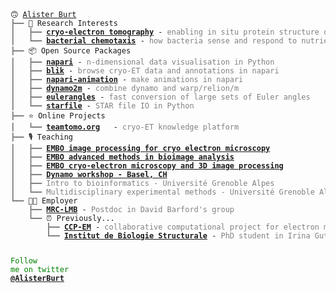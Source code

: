 <!DOCTYPE html>
<head>
<meta charset="UTF-8">
</head>
<html>
<body>
    <code>
        <pre style="font-family:Menlo,'DejaVu Sans Mono',consolas,'Courier New',monospace">🙃 <a href="https://github.com/alisterburt">Alister Burt</a>                                                                                     
<span style="color: #808080; text-decoration-color: #808080">┣━━ </span>🔬 Research Interests                                                                           
<span style="color: #808080; text-decoration-color: #808080">┃   ┣━━ </span><span style="font-weight: bold"><a href="https://journals.plos.org/plosbiology/article?id=10.1371/journal.pbio.3001319">cryo-electron tomography</a></span> - <span style="color: #808080; text-decoration-color: #808080">enabling in situ protein structure determination</span>                 
<span style="color: #808080; text-decoration-color: #808080">┃   ┗━━ </span><span style="font-weight: bold"><a href="https://www.nature.com/articles/s41467-020-14350-9">bacterial chemotaxis</a></span> - <span style="color: #808080; text-decoration-color: #808080">how bacteria sense and respond to nutrients/toxins</span>                   
<span style="color: #808080; text-decoration-color: #808080">┣━━ </span>📦 Open Source Packages                                                                         
<span style="color: #808080; text-decoration-color: #808080">┃   ┣━━ </span><span style="font-weight: bold"><a href="https://napari.org/">napari</a></span> - <span style="color: #808080; text-decoration-color: #808080">n-dimensional data visualisation in Python</span>                                         
<span style="color: #808080; text-decoration-color: #808080">┃   ┣━━ </span><span style="font-weight: bold"><a href="https://github.com/gutsche-lab/blik">blik</a></span> - <span style="color: #808080; text-decoration-color: #808080">browse cryo-ET data and annotations in napari</span>                                        
<span style="color: #808080; text-decoration-color: #808080">┃   ┣━━ </span><span style="font-weight: bold"><a href="https://github.com/napari/napari-animation/">napari-animation</a></span> - <span style="color: #808080; text-decoration-color: #808080">make animations in napari</span>                                                
<span style="color: #808080; text-decoration-color: #808080">┃   ┣━━ </span><span style="font-weight: bold"><a href="https://github.com/alisterburt/dynamo2m">dynamo2m</a></span> - <span style="color: #808080; text-decoration-color: #808080">combine dynamo and warp/relion/m</span>                                                 
<span style="color: #808080; text-decoration-color: #808080">┃   ┣━━ </span><span style="font-weight: bold"><a href="https://github.com/alisterburt/eulerangles/">eulerangles</a></span> - <span style="color: #808080; text-decoration-color: #808080">fast conversion of large sets of Euler angles</span>                                 
<span style="color: #808080; text-decoration-color: #808080">┃   ┗━━ </span><span style="font-weight: bold"><a href="https://github.com/alisterburt/starfile/">starfile</a></span> - <span style="color: #808080; text-decoration-color: #808080">STAR file IO in Python</span>                                                           
<span style="color: #808080; text-decoration-color: #808080">┣━━ </span>⭐ Online Projects                                                                              
<span style="color: #808080; text-decoration-color: #808080">┃   ┗━━ </span><span style="font-weight: bold"><a href="https://teamtomo.org/">teamtomo.org</a></span>   - <span style="color: #808080; text-decoration-color: #808080">cryo-ET knowledge platform</span>                                                 
<span style="color: #808080; text-decoration-color: #808080">┣━━ </span>🎙️ Teaching                                                                                      
<span style="color: #808080; text-decoration-color: #808080">┃   ┣━━ </span><span style="font-weight: bold"><a href="https://meetings.embo.org/event/21-cryo-em">EMBO image processing for cryo electron microscopy</a></span>                                          
<span style="color: #808080; text-decoration-color: #808080">┃   ┣━━ </span><span style="font-weight: bold"><a href="https://www.embl.org/about/info/course-and-conference-office/events/bia21-01/">EMBO advanced methods in bioimage analysis</a></span>                                                  
<span style="color: #808080; text-decoration-color: #808080">┃   ┣━━ </span><span style="font-weight: bold"><a href="https://www.embl.de/training/events/2020/CRY20-01/">EMBO cryo-electron microscopy and 3D image processing</a></span>                                       
<span style="color: #808080; text-decoration-color: #808080">┃   ┣━━ </span><span style="font-weight: bold"><a href="https://wiki.dynamo.biozentrum.unibas.ch/w/index.php/Basel_Workshop_2019">Dynamo workshop - Basel, CH</a></span>                                                                 
<span style="color: #808080; text-decoration-color: #808080">┃   ┣━━ </span><span style="color: #808080; text-decoration-color: #808080">Intro to bioinformatics - Université Grenoble Alpes</span>                                         
<span style="color: #808080; text-decoration-color: #808080">┃   ┗━━ </span><span style="color: #808080; text-decoration-color: #808080">Multidisciplinary experimental methods - Université Grenoble Alpes</span>                          
<span style="color: #808080; text-decoration-color: #808080">┗━━ </span>👨‍💻 Employer                                                                                   
<span style="color: #808080; text-decoration-color: #808080">    ┣━━ </span><span style="font-weight: bold"><a href="https://www2.mrc-lmb.cam.ac.uk/">MRC-LMB</a></span> - <span style="color: #808080; text-decoration-color: #808080">Postdoc in David Barford&#x27;s group</span>                                                  
<span style="color: #808080; text-decoration-color: #808080">    ┗━━ </span>⏰ Previously...                                                                            
<span style="color: #808080; text-decoration-color: #808080">        ┣━━ </span><span style="font-weight: bold"><a href="https://www.ccpem.ac.uk/">CCP-EM</a></span> - <span style="color: #808080; text-decoration-color: #808080">collaborative computational project for electron microscopy</span>                    
<span style="color: #808080; text-decoration-color: #808080">        ┗━━ </span><span style="font-weight: bold"><a href="https://www.ibs.fr/?lang=en">Institut de Biologie Structurale</a></span> - <span style="color: #808080; text-decoration-color: #808080">PhD student in Irina Gutsche&#x27;s group</span>                 

<span style="color: #008000; text-decoration-color: #008000">Follow me on twitter </span><span style="color: #008000; text-decoration-color: #008000; font-weight: bold"><a href="https://twitter.com/AlisterBurt">@AlisterBurt</a></span>
</pre>
    </code>
</body>
</html>
